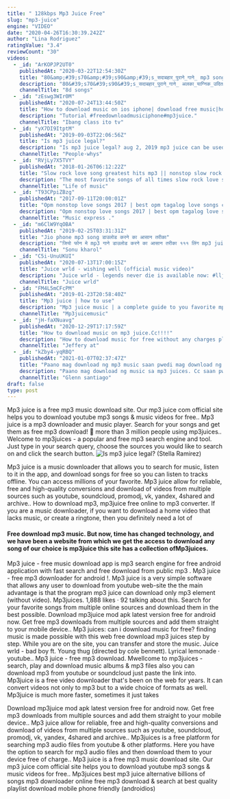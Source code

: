 ```yaml
---
title: " 128kbps Mp3 Juice Free"
slug: "mp3-juice"
engine: "VIDEO"
date: "2020-04-26T16:30:39.242Z"
author: "Lina Rodriguez"
ratingValue: "3.4"
reviewCount: "30"
videos:
  - _id: "ArKOPJP2UT0"
    publishedAt: "2020-03-22T12:54:30Z"
    title: "80&amp;#39;s70&amp;#39;s90&amp;#39;s_सदाबहार_पुराने_गाने_ mp3 song - mp3 juice - ytmp3 - tubidy - dj punjab - mp3 download"
    description: "80&#39;s70&#39;s90&#39;s_सदाबहार_पुराने_गाने_ अलका_याग्निक_उदित_नारायण_लता_मंगेशकर_कुमार_सानू.Mp4 mp3 song, mp3 juice, ytmp3,"
    channelTitle: "8d songs"
  - _id: "zEswg3WIr0M"
    publishedAt: "2020-07-24T13:44:50Z"
    title: "How to download music on ios iphone| download free music|how to download music using mp3juice"
    description: "Tutorial #freedownloadmusiciphone#mp3juice."
    channelTitle: "Ibang class ito tv"
  - _id: "yX7DI9ItptM"
    publishedAt: "2019-09-03T22:06:56Z"
    title: "Is mp3 juice legal?"
    description: "Is mp3 juice legal? aug 2, 2019 mp3 juice can be used in a legal way as well as illegal. When you are downloading a music that is not royalty-free, you as well"
    channelTitle: "People·whys"
  - _id: "RVjLy7X5TVY"
    publishedAt: "2018-01-26T06:12:22Z"
    title: "Slow rock love song greatest hits mp3 || nonstop slow rock love songs 80&amp;#39;s 90&amp;#39;s playlist"
    description: "The most favorite songs of all times slow rock love song greatest hits mp3 || nonstop slow rock love songs 80&#39;s 90&#39;s playlist link"
    channelTitle: "Life of music"
  - _id: "T93CPpiZBzg"
    publishedAt: "2017-09-11T20:00:01Z"
    title: "Opm nonstop love songs 2017 | best opm tagalog love songs collection"
    description: "Opm nonstop love songs 2017 | best opm tagalog love songs collection subscribe: + sponsor us:"
    channelTitle: "Music express ."
  - _id: "m6ClW9YqOBA"
    publishedAt: "2019-02-25T03:31:31Z"
    title: "Jio phone mp3 song डाउलोड करने का आसान तरीका"
    description: "जियो फोन मे mp3 गाने डाउलोड करने का आसान तरीका १११ लिंग mp3 juice.Cc यह गुगल पर जाकर सचँ करै."
    channelTitle: "Sonu kharol"
  - _id: "C5i-UnuUKUI"
    publishedAt: "2020-07-13T17:00:15Z"
    title: "Juice wrld - wishing well (official music video)"
    description: "Juice wrld - legends never die is available now: #lljw directed and animated by kdc visions @kdcvisions"
    channelTitle: "Juice wrld"
  - _id: "FM4L5mCFcPM"
    publishedAt: "2019-01-23T20:58:40Z"
    title: "Mp3 juice | how to use"
    description: "Mp3 juice music | a complete guide to you favorite mp3 juice. It is very simple to get mp3 juices without any hard process. Get your mp3juice with easy steps"
    channelTitle: "Mp3juicemusic"
  - _id: "jH-faXNuavg"
    publishedAt: "2020-12-29T17:17:59Z"
    title: "How to download music on mp3 juice.Cc!!!!"
    description: "How to download music for free without any charges pls i am new to youtube so pls like ,comment ,suscribe ,share thank u."
    channelTitle: "Jeffery at"
  - _id: "kZby4-yqRBQ"
    publishedAt: "2021-01-07T02:37:47Z"
    title: "Paano mag download ng mp3 music saan pwedi mag download ng mp3 music"
    description: "Paano mag download ng music sa mp3 juices. Cc saan pwedi mag download ng mp3 music kung bago ka palang sa aking"
    channelTitle: "Glenn santiago"
draft: false
type: post
---
```


Mp3 juice is a free mp3 music download site. Our mp3 juice com official site helps you to download youtube mp3 songs &amp; music videos for free.. Mp3 juice is a mp3 downloader and music player. Search for your songs and get them as free mp3 download! 👥 more than 3 million people using mp3juices.. Welcome to mp3juices - a popular and free mp3 search engine and tool. Just type in your search query, choose the sources you would like to search on and click the search button.
![Is mp3 juice legal? (Stella Ramirez)](https://i.ytimg.com/vi/yX7DI9ItptM/hqdefault.jpg "Is mp3 juice legal? (Gavin Ferguson)")

Mp3 juice is a music downloader that allows you to search for music, listen to it in the app, and download songs for free so you can listen to tracks offline. You can access millions of your favorite. Mp3 juice allow for reliable, free and high-quality conversions and download of videos from multiple sources such as youtube, soundcloud, promodj, vk, yandex, 4shared and archive.. How to download mp3, mp3juice free online to mp3 converter. If you are a music downloader, if you want to download a home video that lacks music, or create a ringtone, then you definitely need a lot of
<!--inArticleAds-->

<!--galleryOne-->

#### Free download mp3 music. But now, time has changed technology, and we have been a website from which we get the access to download any song of our choice is mp3juice this site has a collection ofMp3juices.
<!--inArticleAds-->

<!--galleryTwo-->

Mp3 juice - free music download app is mp3 search engine for free android application with fast search and free download from public mp3 . Mp3 juice - free mp3 downloader for android !. Mp3 juice is a very simple software that allows any user to download from youtube web-site the the main advantage is that the program mp3 juice can download only mp3 element (without video). Mp3juices. 1,888 likes · 92 talking about this. Search for your favorite songs from multiple online sources and download them in the best possible. Download mp3juice mod apk latest version free for android now. Get free mp3 downloads from multiple sources and add them straight to your mobile device.. Mp3 juices: can i download music for free? finding music is made possible with this web free download mp3 juices step by step. While you are on the site, you can transfer and store the music. Juice wrld - bad boy ft. Young thug (directed by cole bennett). Lyrical lemonade · youtube.. Mp3 juice - free mp3 download. Mwellcome to mp3juices - search, play and download music albums &amp; mp3 files also you can download mp3 from youtube or soundcloud just paste the link into. Mp3juice is a free video downloader that&#39;s been on the web for years. It can convert videos not only to mp3 but to a wide choice of formats as well. Mp3juice is much more faster, sometimes it just takes
<!--galleryThree-->

Download mp3juice mod apk latest version free for android now. Get free mp3 downloads from multiple sources and add them straight to your mobile device.. Mp3 juice allow for reliable, free and high-quality conversions and download of videos from multiple sources such as youtube, soundcloud, promodj, vk, yandex, 4shared and archive.. Mp3juices is a free platform for searching mp3 audio files from youtube &amp; other platforms. Here you have the option to search for mp3 audio files and then download them to your device free of charge.. Mp3 juice is a free mp3 music download site. Our mp3 juice com official site helps you to download youtube mp3 songs &amp; music videos for free.. Mp3juices best mp3 juice alternative billions of songs mp3 downloader online free mp3 download &amp; search at best quality playlist download mobile phone friendly (androidios)